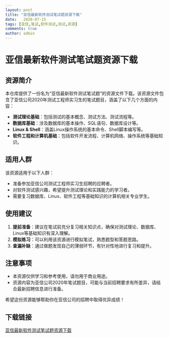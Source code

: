```yaml
---
layout: post
title: "亚信最新软件测试笔试题资源下载"
date:   2020-07-15
tags: [亚信,笔试,软件测试,测试,资源]
comments: true
author: admin
---
```

# 亚信最新软件测试笔试题资源下载

## 资源简介

本仓库提供了一份名为“亚信最新软件测试笔试题”的资源文件下载。该资源文件包含了亚信公司2020年测试工程师实习生的笔试题目，涵盖了以下几个方面的内容：

- **测试理论基础**：包括测试的基本概念、测试方法、测试流程等。
- **数据库基础**：涉及数据库的基本操作、SQL语句、数据库设计等。
- **Linux & Shell**：涵盖Linux操作系统的基本命令、Shell脚本编写等。
- **软件工程和计算机基础**：包括软件开发流程、计算机网络、操作系统等基础知识。

## 适用人群

该资源适用于以下人群：

- 准备参加亚信公司测试工程师实习生招聘的应聘者。
- 对软件测试感兴趣，希望提升测试理论和实践能力的学习者。
- 需要复习数据库、Linux、软件工程等基础知识的计算机相关专业学生。

## 使用建议

1. **提前准备**：建议在笔试前充分复习相关知识点，确保对测试理论、数据库、Linux等基础知识有深入理解。
2. **模拟练习**：可以利用该资源进行模拟笔试，熟悉题型和答题思路。
3. **查漏补缺**：通过做题发现自己的薄弱环节，有针对性地进行复习和提升。

## 注意事项

- 本资源仅供学习和参考使用，请勿用于商业用途。
- 资源内容为亚信公司2020年笔试题目，可能与当前招聘要求有所差异，请结合最新招聘信息进行准备。

希望这份资源能够帮助你在亚信公司的招聘中取得优异成绩！

## 下载链接

[亚信最新软件测试笔试题资源下载](https://pan.quark.cn/s/c1771d1ab452)